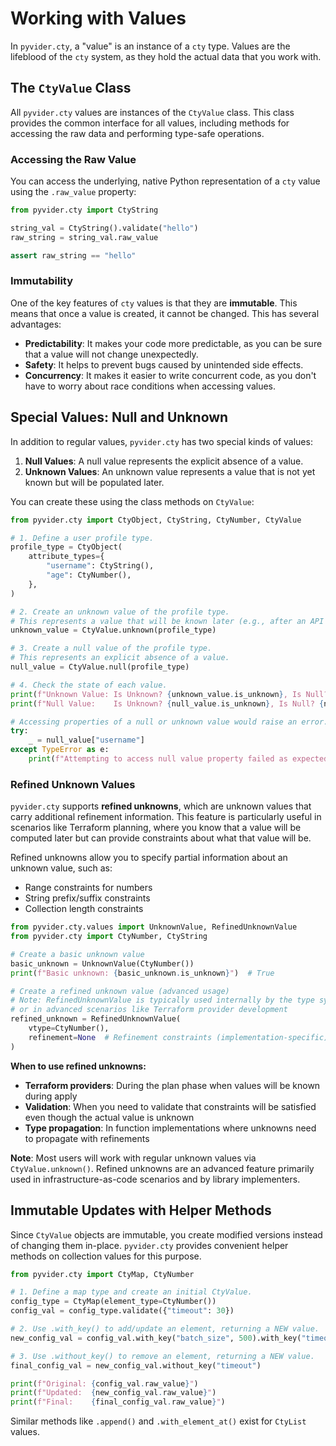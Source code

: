 # Working with Values

In `pyvider.cty`, a "value" is an instance of a `cty` type. Values are the lifeblood of the `cty` system, as they hold the actual data that you work with.

## The `CtyValue` Class

All `pyvider.cty` values are instances of the `CtyValue` class. This class provides the common interface for all values, including methods for accessing the raw data and performing type-safe operations.

### Accessing the Raw Value

You can access the underlying, native Python representation of a `cty` value using the `.raw_value` property:

```python
from pyvider.cty import CtyString

string_val = CtyString().validate("hello")
raw_string = string_val.raw_value

assert raw_string == "hello"
```

### Immutability

One of the key features of `cty` values is that they are **immutable**. This means that once a value is created, it cannot be changed. This has several advantages:

*   **Predictability**: It makes your code more predictable, as you can be sure that a value will not change unexpectedly.
*   **Safety**: It helps to prevent bugs caused by unintended side effects.
*   **Concurrency**: It makes it easier to write concurrent code, as you don't have to worry about race conditions when accessing values.

## Special Values: Null and Unknown

In addition to regular values, `pyvider.cty` has two special kinds of values:

1.  **Null Values**: A null value represents the explicit absence of a value.
2.  **Unknown Values**: An unknown value represents a value that is not yet known but will be populated later.

You can create these using the class methods on `CtyValue`:

```python
from pyvider.cty import CtyObject, CtyString, CtyNumber, CtyValue

# 1. Define a user profile type.
profile_type = CtyObject(
    attribute_types={
        "username": CtyString(),
        "age": CtyNumber(),
    },
)

# 2. Create an unknown value of the profile type.
# This represents a value that will be known later (e.g., after an API call).
unknown_value = CtyValue.unknown(profile_type)

# 3. Create a null value of the profile type.
# This represents an explicit absence of a value.
null_value = CtyValue.null(profile_type)

# 4. Check the state of each value.
print(f"Unknown Value: Is Unknown? {unknown_value.is_unknown}, Is Null? {unknown_value.is_null}")
print(f"Null Value:    Is Unknown? {null_value.is_unknown}, Is Null? {null_value.is_null}")

# Accessing properties of a null or unknown value would raise an error.
try:
    _ = null_value["username"]
except TypeError as e:
    print(f"Attempting to access null value property failed as expected: {e}")
```

### Refined Unknown Values

`pyvider.cty` supports **refined unknowns**, which are unknown values that carry additional refinement information. This feature is particularly useful in scenarios like Terraform planning, where you know that a value will be computed later but can provide constraints about what that value will be.

Refined unknowns allow you to specify partial information about an unknown value, such as:
- Range constraints for numbers
- String prefix/suffix constraints
- Collection length constraints

```python
from pyvider.cty.values import UnknownValue, RefinedUnknownValue
from pyvider.cty import CtyNumber, CtyString

# Create a basic unknown value
basic_unknown = UnknownValue(CtyNumber())
print(f"Basic unknown: {basic_unknown.is_unknown}")  # True

# Create a refined unknown value (advanced usage)
# Note: RefinedUnknownValue is typically used internally by the type system
# or in advanced scenarios like Terraform provider development
refined_unknown = RefinedUnknownValue(
    vtype=CtyNumber(),
    refinement=None  # Refinement constraints (implementation-specific)
)
```

**When to use refined unknowns:**
- **Terraform providers**: During the plan phase when values will be known during apply
- **Validation**: When you need to validate that constraints will be satisfied even though the actual value is unknown
- **Type propagation**: In function implementations where unknowns need to propagate with refinements

**Note**: Most users will work with regular unknown values via `CtyValue.unknown()`. Refined unknowns are an advanced feature primarily used in infrastructure-as-code scenarios and by library implementers.

## Immutable Updates with Helper Methods

Since `CtyValue` objects are immutable, you create modified versions instead of changing them in-place. `pyvider.cty` provides convenient helper methods on collection values for this purpose.

```python
from pyvider.cty import CtyMap, CtyNumber

# 1. Define a map type and create an initial CtyValue.
config_type = CtyMap(element_type=CtyNumber())
config_val = config_type.validate({"timeout": 30})

# 2. Use .with_key() to add/update an element, returning a NEW value.
new_config_val = config_val.with_key("batch_size", 500).with_key("timeout", 60)

# 3. Use .without_key() to remove an element, returning a NEW value.
final_config_val = new_config_val.without_key("timeout")

print(f"Original: {config_val.raw_value}")
print(f"Updated:  {new_config_val.raw_value}")
print(f"Final:    {final_config_val.raw_value}")
```

Similar methods like `.append()` and `.with_element_at()` exist for `CtyList` values.
